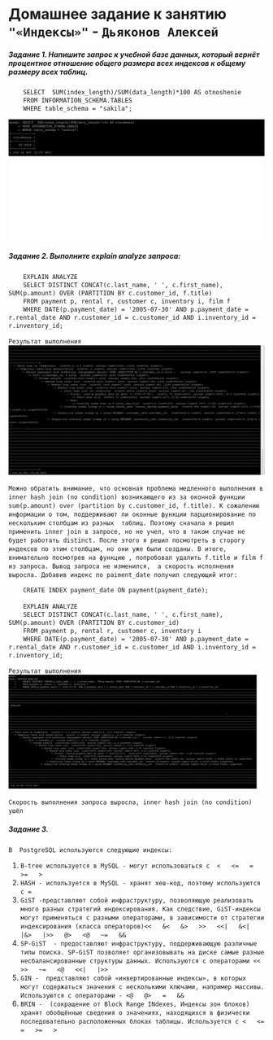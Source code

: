 # Домашнее задание к занятию `"«Индексы»"` - `Дьяконов Алексей`


##### Задание 1. Напишите запрос к учебной базе данных, который вернёт процентное отношение общего размера всех индексов к общему размеру всех таблиц.

```
    SELECT  SUM(index_length)/SUM(data_length)*100 AS otnoshenie
    FROM INFORMATION_SCHEMA.TABLES
    WHERE table_schema = "sakila";
```

![zadanie_1](/img/1_1.jpg)

##### Задание 2. Выполните explain analyze запроса:

```
    EXPLAIN ANALYZE
    SELECT DISTINCT CONCAT(c.last_name, ' ', c.first_name), SUM(p.amount) OVER (PARTITION BY c.customer_id, f.title)
    FROM payment p, rental r, customer c, inventory i, film f
    WHERE DATE(p.payment_date) = '2005-07-30' AND p.payment_date = r.rental_date AND r.customer_id = c.customer_id AND i.inventory_id = r.inventory_id;

```
`Результат выполнения`
![zadanie_2_1](/img/2_1.jpg)

`Можно обратить внимание, что основная проблема медленного выполнения в inner hash join (no condition) возникающего из за оконной функции sum(p.amount) over (partition by c.customer_id, f.title). К сожалению информации о том, поддерживают ли оконные функции парционирование по нескольким столбцам из разных  таблиц. Поэтому сначала я решил применить inner join в запросе, но не учел, что в таком случае не будет работать distinct. После этого я решил посмотреть в сторогу индексов по этим столбцам, но они уже были созданы. В итоге, внимательно посмотрев на функцию , попробовал удалить f.title и film f из запроса. Вывод запроса не изменился,  а скорость исполнения выросла. Добавив индекс по paiment_date получил следующий итог:  `
```
    CREATE INDEX payment_date ON payment(payment_date);

    EXPLAIN ANALYZE
    SELECT DISTINCT CONCAT(c.last_name, ' ', c.first_name), SUM(p.amount) OVER (PARTITION BY c.customer_id)
    FROM payment p, rental r, customer c, inventory i
    WHERE DATE(p.payment_date) = '2005-07-30' AND p.payment_date = r.rental_date AND r.customer_id = c.customer_id AND i.inventory_id = r.inventory_id;
```

`Результат выполнения`
![zadanie_2_2](/img/2_2.jpg)

`Скорость выполнения запроса выросла, inner hash join (no condition) ушёл`

##### Задание 3.

`В  PostgreSQL используются следующие индексы:`

1. `B-tree используется в MySQL - могут использоваться с  <   <=   =   >=   > `
2. `HASH - используется в MySQL - хранят хеш-код, поэтому используются с =`
3. `GiST -представляют собой инфраструктуру, позволяющую реализовать много разных стратегий индексирования. Как следствие, GiST-индексы могут применяться с разными операторами, в зависимости от стратегии индексирования (класса операторов)<<   &<   &>   >>   <<|   &<|   |&>   |>>   @>   <@   ~=   &&  `
4. `SP-GiST  - предоставляют инфраструктуру, поддерживающую различные типы поиска. SP-GiST позволяет организовывать на диске самые разные несбалансированные структуры данных. Используются с операторами <<   >>   ~=   <@   <<|   |>>`
5. `GIN -  представляют собой «инвертированные индексы», в которых могут содержаться значения с несколькими ключами, например массивы. Используются с операторами - <@   @>   =   && `
6. `BRIN -  (сокращение от Block Range INdexes, Индексы зон блоков) хранят обобщённые сведения о значениях, находящихся в физически последовательно расположенных блоках таблицы. Используется с <   <=   =   >=   > `